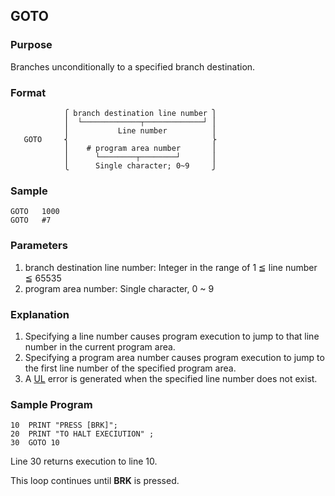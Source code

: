 ## GOTO

### Purpose
Branches unconditionally to a specified branch destination.

### Format
```basic
            ⎧ branch destination line number ⎫
            ⎪  └─────────────┬─────────────┘ ⎪
            ⎪           Line number          ⎪
   GOTO     ⎨                                ⎬
            ⎪    # program area number       ⎪
            ⎪      └────────┬────────┘       ⎪
            ⎩      Single character; 0~9     ⎭
```

### Sample
```basic
GOTO   1000
GOTO   #7
```

### Parameters
1. branch destination line number: Integer in the range of 1 ≦ line number ≦ 65535
2. program area number: Single character, 0 ~ 9

### Explanation
1. Specifying a line number causes program execution to jump to that line number in the current program area.
2. Specifying a program area number causes program execution to jump to the first line number of the specified program area.
3. A [UL](../errors.md#ul-error) error is generated when the specified line number does not exist.

### Sample Program
```basic
10  PRINT "PRESS [BRK]";
20  PRINT "TO HALT EXECIUTION" ;
30  GOTO 10
```

Line 30 returns execution to line 10.

This loop continues until **BRK** is pressed.
